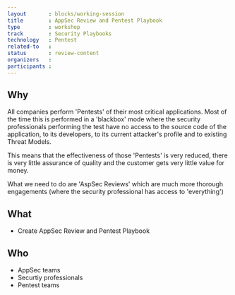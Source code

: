 ```yaml
---
layout       : blocks/working-session
title        : AppSec Review and Pentest Playbook
type         : workshop
track        : Security Playbooks
technology   : Pentest
related-to   :
status       : review-content
organizers   :
participants :
---
```


## Why

All companies perform 'Pentests' of their most critical applications. Most of the time this is performed in a 'blackbox'
    mode where the security professionals performing the test have no access to the source code of the application, to its developers,
    to its current attacker's profile and to existing Threat Models.

This means that the effectiveness of those 'Pentests' is very reduced, there is very little assurance of quality and
    the customer gets very little value for money.

What we need to do are 'AspSec Reviews' which are much more thorough engagements (where the security professional has
    access to 'everything')

## What

 - Create AppSec Review and Pentest Playbook

## Who

 - AppSec teams
 - Securtiy professionals
 - Pentest teams